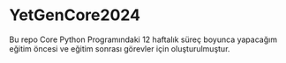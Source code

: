 # YetGenCore2024
Bu repo Core Python Programındaki 12 haftalık süreç boyunca yapacağım eğitim öncesi ve eğitim sonrası görevler için oluşturulmuştur.
